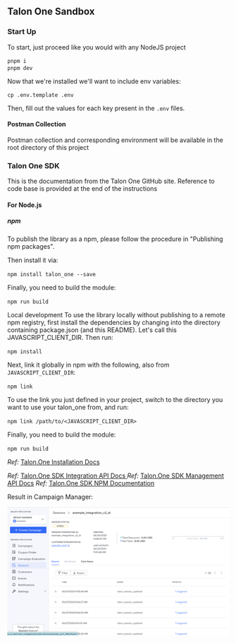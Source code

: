 ## Talon One Sandbox

### Start Up
To start, just proceed like you would with any NodeJS project

```shell
pnpm i 
pnpm dev
```

Now that we're installed we'll want to include env variables:

```shell
cp .env.template .env
```

Then, fill out the values for each key present in the `.env` files.

#### Postman Collection
Postman collection and corresponding environment will be available in the root directory of this project

### Talon One SDK

This is the documentation from the Talon One GitHub site. Reference to code base is provided at the end of the instructions

#### For Node.js
##### npm

To publish the library as a npm, please follow the procedure in "Publishing npm packages".

Then install it via:

`npm install talon_one --save`

Finally, you need to build the module:

`npm run build`

Local development
To use the library locally without publishing to a remote npm registry, first install the dependencies by changing into the directory containing package.json (and this README). Let's call this JAVASCRIPT_CLIENT_DIR. Then run:

`npm install`

Next, link it globally in npm with the following, also from `JAVASCRIPT_CLIENT_DIR`:

`npm link`

To use the link you just defined in your project, switch to the directory you want to use your talon_one from, and run:

`npm link /path/to/<JAVASCRIPT_CLIENT_DIR>`

Finally, you need to build the module:

`npm run build`

*Ref:* [Talon.One Installation Docs](https://github.com/talon-one/talon_one.js/tree/master#installation)

*Ref:* [Talon.One SDK Integration API Docs ](https://github.com/talon-one/talon_one.js/blob/master/docs/IntegrationApi.md)
*Ref:* [Talon.One SDK Management API Docs](https://github.com/talon-one/talon_one.js/blob/master/docs/ManagementApi.md)
*Ref:* [Talon.One SDK NPM Documentation](https://www.npmjs.com/package/talon_one)

Result in Campaign Manager:

![SessionCreation_Screenshot.png](./assets/SessionCreation_Screenshot.png)